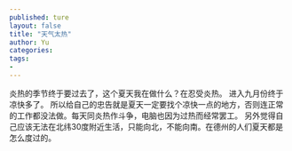 ```yaml
---
published: ture
layout: false
title: "天气太热"
author: Yu
categories:
tags:
-
---
```


炎热的季节终于要过去了，这个夏天我在做什么？在忍受炎热。
进入九月份终于凉快多了。
所以给自己的忠告就是夏天一定要找个凉快一点的地方，否则连正常的工作都没法做。每天同炎热作斗争，电脑也因为过热而经常罢工。
另外觉得自己应该无法在北纬30度附近生活，只能向北，不能向南。在德州的人们夏天都是怎么度过的。
